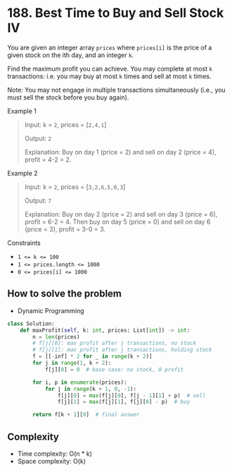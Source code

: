 # 188. Best Time to Buy and Sell Stock IV
<Badge type="danger" text="Hard" />[<Badge type="info" text="LeetCode" />](https://leetcode.com/problems/best-time-to-buy-and-sell-stock-iv/)

You are given an integer array `prices` where `prices[i]` is the price of a given stock on the ith day, and an integer `k`.

Find the maximum profit you can achieve. You may complete at most `k` transactions: i.e. you may buy at most `k` times and sell at most `k` times.

Note: You may not engage in multiple transactions simultaneously (i.e., you must sell the stock before you buy again).

Example 1
> Input: k = `2`, prices = [`2,4,1`]
>
> Output: `2`
>
> Explanation: Buy on day 1 (price = 2) and sell on day 2 (price = 4), profit = 4-2 = 2.

Example 2
> Input: k = `2`, prices = [`3,2,6,5,0,3`]
>
> Output: `7`
>
> Explanation: Buy on day 2 (price = 2) and sell on day 3 (price = 6), profit = 6-2 = 4. Then buy on day 5 (price = 0) and sell on day 6 (price = 3), profit = 3-0 = 3.

Constraints
- `1 <= k <= 100`
- `1 <= prices.length <= 1000`
- `0 <= prices[i] <= 1000`

## How to solve the problem

- Dynamic Programming

```python
class Solution:
    def maxProfit(self, k: int, prices: List[int]) -> int:
        n = len(prices)
        # f[j][0]: max profit after j transactions, no stock
        # f[j][1]: max profit after j transactions, holding stock
        f = [[-inf] * 2 for _ in range(k + 2)]
        for j in range(1, k + 2):
            f[j][0] = 0  # base case: no stock, 0 profit

        for i, p in enumerate(prices):
            for j in range(k + 1, 0, -1):
                f[j][0] = max(f[j][0], f[j - 1][1] + p)  # sell
                f[j][1] = max(f[j][1], f[j][0] - p)  # buy

        return f[k + 1][0]  # final answer
```

## Complexity
- Time complexity: O(n * k) 
- Space complexity: O(k)

